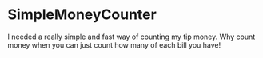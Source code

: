 # SimpleMoneyCounter
I needed a really simple and fast way of counting my tip money. Why count money when you can just count how many of each bill you have!
